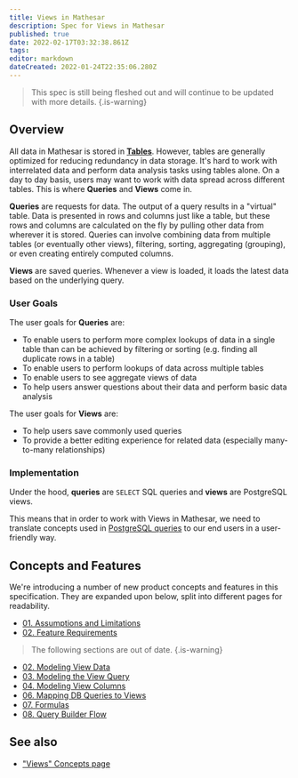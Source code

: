 ```yaml
---
title: Views in Mathesar
description: Spec for Views in Mathesar
published: true
date: 2022-02-17T03:32:38.861Z
tags: 
editor: markdown
dateCreated: 2022-01-24T22:35:06.280Z
---
```



> This spec is still being fleshed out and will continue to be updated with more details.
{.is-warning}

## Overview
All data in Mathesar is stored in **[Tables](/en/product/concepts/tables)**. However, tables are generally optimized for reducing redundancy in data storage. It's hard to work with interrelated data and perform data analysis tasks using tables alone. On a day to day basis, users may want to work with data spread across different tables. This is where **Queries** and **Views** come in.

**Queries** are requests for data. The output of a query results in a "virtual" table. Data is presented in rows and columns just like a table, but these rows and columns are calculated on the fly by pulling other data from wherever it is stored. Queries can involve combining data from multiple tables (or eventually other views), filtering, sorting, aggregating (grouping), or even creating entirely computed columns.

**Views** are saved queries. Whenever a view is loaded, it loads the latest data based on the underlying query.

### User Goals
The user goals for **Queries** are:
- To enable users to perform more complex lookups of data in a single table than can be achieved by filtering or sorting (e.g. finding all duplicate rows in a table)
- To enable users to perform lookups of data across multiple tables
- To enable users to see aggregate views of data
- To help users answer questions about their data and perform basic data analysis

The user goals for **Views** are:
- To help users save commonly used queries
- To provide a better editing experience for related data (especially many-to-many relationships)

### Implementation
Under the hood, **queries** are `SELECT` SQL queries and **views** are PostgreSQL views. 

This means that in order to work with Views in Mathesar, we need to translate concepts used in [PostgreSQL queries](https://www.postgresql.org/docs/14/queries.html) to our end users in a user-friendly way. 

## Concepts and Features
We're introducing a number of new product concepts and features in this specification. They are expanded upon below, split into different pages for readability.

- [01. Assumptions and Limitations](/product/specs/2022-01-views/01-assumptions)
- [02. Feature Requirements](/product/specs/2022-01-views/02-feature-requirements)

> The following sections are out of date.
{.is-warning}

- [02. Modeling View Data](/product/specs/2022-01-views/02-modeling-view-data)
- [03. Modeling the View Query](/product/specs/2022-01-views/03-modeling-view-query)
- [04. Modeling View Columns](/product/specs/2022-01-views/04-modeling-view-columns)
- [06. Mapping DB Queries to Views](/product/specs/2022-01-views/06-mapping-db-queries-to-views)
- [07. Formulas](/en/product/specs/2022-01-views/07-formulas)
- [08. Query Builder Flow](/en/product/specs/2022-01-views/08-query-builder-flow)

## See also
- ["Views" Concepts page](/en/product/concepts/views)
